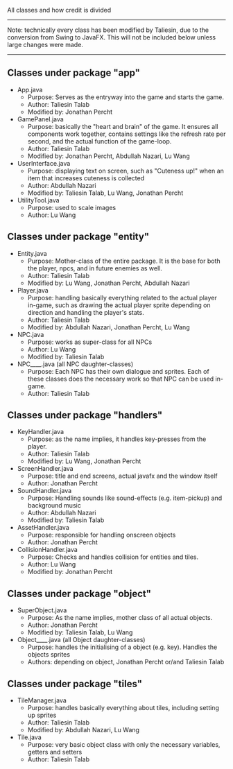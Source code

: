 All classes and how credit is divided
***
Note: technically every class has been modified by Taliesin, due to the conversion from Swing to JavaFX. This will not be included below unless large changes were made.
***

## Classes under package "app"
- App.java
  - Purpose: Serves as the entryway into the game and starts the game.
  - Author: Taliesin Talab
  - Modified by: Jonathan Percht
- GamePanel.java
  - Purpose: basically the "heart and brain" of the game. It ensures all components work together, contains settings like the refresh rate per second, and the actual function of the game-loop.
  - Author: Taliesin Talab
  - Modified by: Jonathan Percht, Abdullah Nazari, Lu Wang
- UserInterface.java
  - Purpose: displaying text on screen, such as "Cuteness up!" when an item that increases cuteness is collected
  - Author: Abdullah Nazari
  - Modified by: Taliesin Talab, Lu Wang, Jonathan Percht
- UtilityTool.java
  - Purpose: used to scale images
  - Author: Lu Wang
## Classes under package "entity"
- Entity.java
  - Purpose: Mother-class of the entire package. It is the base for both the player, npcs, and in future enemies as well.
  - Author: Taliesin Talab
  - Modified by: Lu Wang, Jonathan Percht, Abdullah Nazari
- Player.java
  - Purpose: handling basically everything related to the actual player in-game, such as drawing the actual player sprite depending on direction and handling the player's stats.
  - Author: Taliesin Talab
  - Modified by: Abdullah Nazari, Jonathan Percht, Lu Wang
- NPC.java
  - Purpose: works as super-class for all NPCs
  - Author: Lu Wang
  - Modified by: Taliesin Talab
- NPC____.java (all NPC daughter-classes)
  - Purpose: Each NPC has their own dialogue and sprites. Each of these classes does the necessary work so that NPC can be used in-game.
  - Author: Taliesin Talab
## Classes under package "handlers"
- KeyHandler.java
    - Purpose: as the name implies, it handles key-presses from the player.
    - Author: Taliesin Talab
    - Modified by: Lu Wang, Jonathan Percht
- ScreenHandler.java
    - Purpose: title and end screens, actual javafx and the window itself
    - Author: Jonathan Percht
- SoundHandler.java
    - Purpose: Handling sounds like sound-effects (e.g. item-pickup) and background music
    - Author: Abdullah Nazari
    - Modified by: Taliesin Talab
- AssetHandler.java
    - Purpose: responsible for handling onscreen objects
    - Author: Jonathan Percht
- CollisionHandler.java
    - Purpose: Checks and handles collision for entities and tiles.
    - Author: Lu Wang
    - Modified by: Jonathan Percht
## Classes under package "object"
- SuperObject.java
  - Purpose: As the name implies, mother class of all actual objects.
  - Author: Jonathan Percht
  - Modified by: Taliesin Talab, Lu Wang
- Object____.java (all Object daughter-classes)
  - Purpose: handles the initialising of a object (e.g. key). Handles the objects sprites
  - Authors: depending on object, Jonathan Percht or/and Taliesin Talab
## Classes under package "tiles"
- TileManager.java
  - Purpose: handles basically everything about tiles, including setting up sprites
  - Author: Taliesin Talab
  - Modified by: Abdullah Nazari, Lu Wang
- Tile.java
  - Purpose: very basic object class with only the necessary variables, getters and setters
  - Author: Taliesin Talab